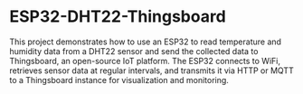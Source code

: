 # ESP32-DHT22-Thingsboard
This project demonstrates how to use an ESP32 to read temperature and humidity data from a DHT22 sensor and send the collected data to Thingsboard, an open-source IoT platform. The ESP32 connects to WiFi, retrieves sensor data at regular intervals, and transmits it via HTTP or MQTT to a Thingsboard instance for visualization and monitoring.
